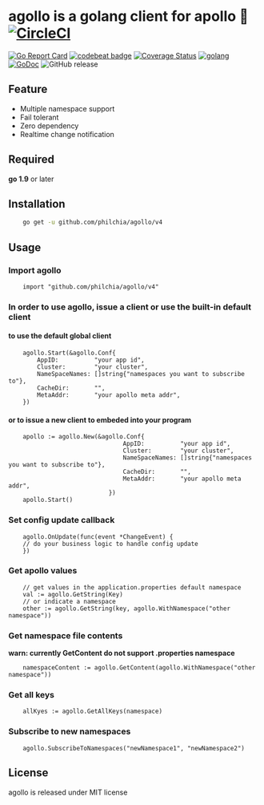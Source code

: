 # agollo is a golang client for apollo 🚀 [![CircleCI](https://circleci.com/gh/philchia/agollo/tree/master.svg?style=svg)](https://circleci.com/gh/philchia/agollo/tree/master)

[![Go Report Card](https://goreportcard.com/badge/github.com/philchia/agollo)](https://goreportcard.com/report/github.com/philchia/agollo)
[![codebeat badge](https://codebeat.co/badges/e31b4a09-f531-4b74-a86a-775f46436539)](https://codebeat.co/projects/github-com-philchia-agollo-master)
[![Coverage Status](https://coveralls.io/repos/github/philchia/agollo/badge.svg?branch=v4)](https://coveralls.io/github/philchia/agollo?branch=master)
[![golang](https://img.shields.io/badge/Language-Go-green.svg?style=flat)](https://golang.org)
[![GoDoc](https://godoc.org/github.com/philchia/agollo?status.svg)](https://pkg.go.dev/github.com/philchia/agollo/v4)
![GitHub release](https://img.shields.io/github/release/philchia/agollo.svg)

## Feature

* Multiple namespace support
* Fail tolerant
* Zero dependency
* Realtime change notification

## Required

**go 1.9** or later

## Installation

```sh
    go get -u github.com/philchia/agollo/v4
```

## Usage

### Import agollo
```golang
    import "github.com/philchia/agollo/v4"
```

### In order to use agollo, issue a client or use the built-in default client


#### to use the default global client
```golang
	agollo.Start(&agollo.Conf{
		AppID:          "your app id",
		Cluster:        "your cluster",
		NameSpaceNames: []string{"namespaces you want to subscribe to"},
		CacheDir:       "",
		MetaAddr:       "your apollo meta addr",
	})
```

#### or to issue a new client to embeded into your program

```golang
	apollo := agollo.New(&agollo.Conf{
                         		AppID:          "your app id",
                         		Cluster:        "your cluster",
                         		NameSpaceNames: []string{"namespaces you want to subscribe to"},
                         		CacheDir:       "",
                         		MetaAddr:       "your apollo meta addr",
                         	})
	apollo.Start()
```

### Set config update callback

```golang
    agollo.OnUpdate(func(event *ChangeEvent) {
    // do your business logic to handle config update
	})
```

### Get apollo values

```golang
	// get values in the application.properties default namespace
    val := agollo.GetString(Key)
    // or indicate a namespace
    other := agollo.GetString(key, agollo.WithNamespace("other namespace"))
```

### Get namespace file contents

**warn: currently GetContent do not support .properties namespace**

```golang
    namespaceContent := agollo.GetContent(agollo.WithNamespace("other namespace"))
```

### Get all keys

```golang
    allKyes := agollo.GetAllKeys(namespace)
```

### Subscribe to new namespaces

```golang
    agollo.SubscribeToNamespaces("newNamespace1", "newNamespace2")
```

## License

agollo is released under MIT license
